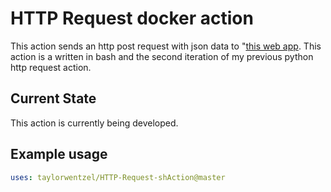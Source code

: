 # HTTP Request docker action

This action sends an http post request with json data to "[this web app](https://ghatracker.herokuapp.com/). This action is a written in bash and the second iteration of my previous python http request action.

## Current State

This action is currently being developed.

## Example usage

```yaml
uses: taylorwentzel/HTTP-Request-shAction@master
```
